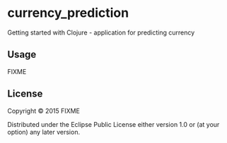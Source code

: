 # currency_prediction

Getting started with Clojure - application for predicting currency

## Usage

FIXME

## License

Copyright © 2015 FIXME

Distributed under the Eclipse Public License either version 1.0 or (at
your option) any later version.
